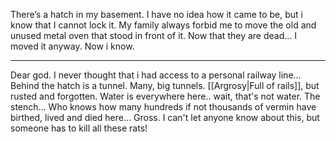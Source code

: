 There’s a hatch in my basement. 
I have no idea how it came to be, but i know that I cannot lock it. 
My family always forbid me to move the old and unused metal oven that stood in front of it.
Now that they are dead…
I moved it anyway. Now i know. 
*** 
Dear god.
I never thought that i had access to a personal railway line… 
Behind the hatch is a tunnel. Many, big tunnels. [[Argrosy|Full of rails]], but rusted and forgotten. Water is everywhere here.. wait, that's not water. 
The stench… Who knows how many hundreds if not thousands of vermin have birthed, lived and died here… Gross. 
I can't let anyone know about this, but someone has to kill all these rats! 